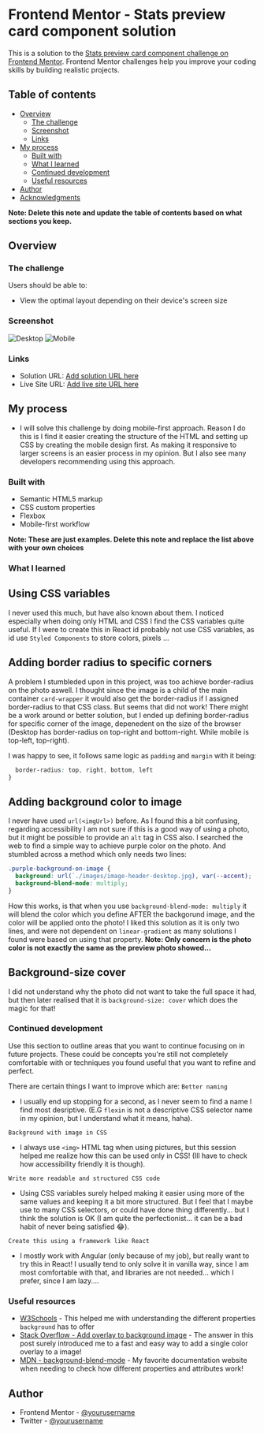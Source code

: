 # Frontend Mentor - Stats preview card component solution

This is a solution to the [Stats preview card component challenge on Frontend Mentor](https://www.frontendmentor.io/challenges/stats-preview-card-component-8JqbgoU62). Frontend Mentor challenges help you improve your coding skills by building realistic projects. 

## Table of contents

- [Overview](#overview)
  - [The challenge](#the-challenge)
  - [Screenshot](#screenshot)
  - [Links](#links)
- [My process](#my-process)
  - [Built with](#built-with)
  - [What I learned](#what-i-learned)
  - [Continued development](#continued-development)
  - [Useful resources](#useful-resources)
- [Author](#author)
- [Acknowledgments](#acknowledgments)

**Note: Delete this note and update the table of contents based on what sections you keep.**

## Overview

### The challenge

Users should be able to:

- View the optimal layout depending on their device's screen size

### Screenshot

![Desktop](./screenshots/desktop.png)
![Mobile](./screenshots/mobile.png)

### Links

- Solution URL: [Add solution URL here](https://your-solution-url.com)
- Live Site URL: [Add live site URL here](https://your-live-site-url.com)

## My process
- I will solve this challenge by doing mobile-first approach. Reason I do this is I find it easier creating the structure of the HTML and setting up CSS by creating the mobile design first. As making it responsive to larger screens is an easier process in my opinion. But I also see many developers recommending using this approach.

### Built with

- Semantic HTML5 markup
- CSS custom properties
- Flexbox
- Mobile-first workflow

**Note: These are just examples. Delete this note and replace the list above with your own choices**

### What I learned

## Using CSS variables
I never used this much, but have also known about them. I noticed especially when doing only HTML and CSS I find the CSS variables quite useful. If I were to create this in React id probably not use CSS variables, as id use `Styled Components` to store colors, pixels ...

## Adding border radius to specific corners
A problem I stumbleded upon in this project, was too achieve border-radius on the photo aswell. I thought since the image is a child of the main container `card-wrapper` it would also get the border-radius if I assigned border-radius to that CSS class. But seems that did not work! There might be a work around or better solution, but I ended up defining border-radius for specific corner of the image, depenedent on the size of the browser (Desktop has border-radius on top-right and bottom-right. While mobile is top-left, top-right).

I was happy to see, it follows same logic as `padding` and `margin` with it being: 
```css {
  border-radius: top, right, bottom, left
}
```

## Adding background color to image
I never have used `url(<imgUrl>)` before. As I found this a bit confusing, regarding accessibility I am not sure if this is a good way of using a photo, but it might be possible to provide an `alt` tag in CSS also. I searched the web to find a simple way to achieve purple color on the photo. And stumbled across a method which only needs two lines:

```css 
.purple-background-on-image {
  background: url(`./images/image-header-desktop.jpg), var(--accent);
  background-blend-mode: multiply;
}
```
How this works, is that when you use `background-blend-mode: multiply` it will blend the color which you define AFTER the backgorund image, and the color will be applied onto the photo!
I liked this solution as it is only two lines, and were not dependent on `linear-gradient` as many solutions I found were based on using that property.
**Note: Only concern is the photo color is not exactly the same as the preview photo showed...**

## Background-size cover
I did not understand why the photo did not want to take the full space it had, but then later realised that it is `background-size: cover` which does the magic for that! 

### Continued development

Use this section to outline areas that you want to continue focusing on in future projects. These could be concepts you're still not completely comfortable with or techniques you found useful that you want to refine and perfect.

There are certain things I want to improve which are:
`Better naming`
  - I usually end up stopping for a second, as I never seem to find a name I find most desriptive. (E.G `flexin` is not a descriptive CSS selector name in my opinion, but I understand what it means, haha).

`Background with image in CSS`
  - I always use `<img>` HTML tag when using pictures, but this session helped me realize how this can be used only in CSS! (Ill have to check how accessibility friendly it is though).

`Write more readable and structured CSS code`
  - Using CSS variables surely helped making it easier using more of the same values and keeping it a bit more structured. But I feel that I maybe use to many CSS selectors, or could have done thing differently... but I think the solution is OK (I am quite the perfectionist... it can be a bad habit of never being satisfied 😂).

`Create this using a framework like React`
  - I mostly work with Angular (only because of my job), but really want to try this in React! I usually tend to only solve it in vanilla way, since I am most comfortable with that, and libraries are not needed... which I prefer, since I am lazy....

### Useful resources

- [W3Schools](www.w3schools.com) - This helped me with understanding the different properties `background` has to offer
- [Stack Overflow - Add overlay to background image](https://stackoverflow.com/questions/36679649/how-to-add-a-color-overlay-to-a-background-image/36679903) - The answer in this post surely introduced me to a fast and easy way to add a single color overlay to a image! 
- [MDN - background-blend-mode](https://developer.mozilla.org/en-US/docs/Web/CSS/background-blend-mode) - My favorite documentation website when needing to check how different properties and attributes work!

## Author

- Frontend Mentor - [@yourusername](https://www.frontendmentor.io/profile/gleative)
- Twitter - [@yourusername](https://www.twitter.com/gleative)